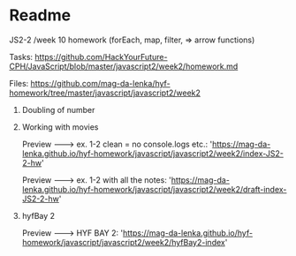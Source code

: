 # Readme

JS2-2 /week 10 homework (forEach, map, filter, => arrow functions) 


Tasks: https://github.com/HackYourFuture-CPH/JavaScript/blob/master/javascript2/week2/homework.md 

Files: https://github.com/mag-da-lenka/hyf-homework/tree/master/javascript/javascript2/week2



1. Doubling of number 

2. Working with movies

   Preview ---> ex. 1-2 clean = no console.logs etc.: 'https://mag-da-lenka.github.io/hyf-homework/javascript/javascript2/week2/index-JS2-2-hw'

   Preview ---> ex. 1-2 with all the notes: 'https://mag-da-lenka.github.io/hyf-homework/javascript/javascript2/week2/draft-index-JS2-2-hw'


3. hyfBay 2

   Preview ---> HYF BAY 2: 'https://mag-da-lenka.github.io/hyf-homework/javascript/javascript2/week2/hyfBay2-index'